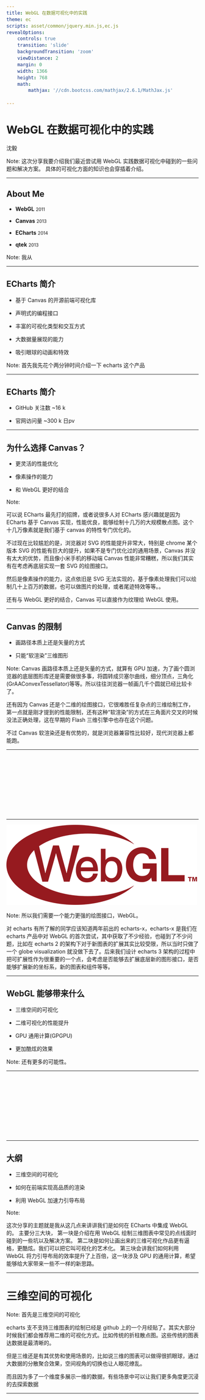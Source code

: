 ```yaml
---
title: WebGL 在数据可视化中的实践
theme: ec
scripts: asset/common/jquery.min.js,ec.js
revealOptions:
    controls: true
    transition: 'slide'
    backgroundTransition: 'zoom'
    viewDistance: 2
    margin: 0
    width: 1366
    height: 768
    math:
        mathjax: '//cdn.bootcss.com/mathjax/2.6.1/MathJax.js'

---
```


<!--.slide: data-background="./asset/img/graph-gl2.jpg" -->


# WebGL 在数据可视化中的实践

沈毅

Note:
这次分享我要介绍我们最近尝试用 WebGL 实践数据可视化中碰到的一些问题和解决方案。
具体的可视化方面的知识也会穿插着介绍。

---

<!--.slide: data-background-video="./asset/video/showreel.mp4" data-background-opacity="0.5" -->

## About Me

+ <b>WebGL</b> <small>2011</small>

+ <b>Canvas</b> <small>2013</small>

+ <b>ECharts</b> <small>2014</small>

+ <b>qtek</b> <small>2013</small>

Note:
我从

---

## ECharts 简介

+ 基于 Canvas 的开源前端可视化库 <!-- .element: class="fragment highlight-current-blue" -->

+ 声明式的编程接口 <!-- .element: class="fragment highlight-current-blue" -->

+ 丰富的可视化类型和交互方式 <!-- .element: class="fragment highlight-current-blue" -->

+ 大数据量展现的能力 <!-- .element: class="fragment highlight-current-blue" -->

+ 吸引眼球的动画和特效 <!-- .element: class="fragment highlight-current-blue" -->

Note:
首先我先花个两分钟时间介绍一下 echarts 这个产品

----

## ECharts 简介

+ GitHub 关注数 ~16 k

+ 官网访问量 ~300 k 日pv

----

## 为什么选择 Canvas？

+ 更灵活的性能优化 <!-- .element: class="fragment highlight-current-blue" -->

+ 像素操作的能力 <!-- .element: class="fragment highlight-current-blue" -->

+ 和 WebGL 更好的结合 <!-- .element: class="fragment highlight-current-blue" -->

Note:

可以说 ECharts 最先打的招牌，或者说很多人对 ECharts 感兴趣就是因为 ECharts 基于 Canvas 实现，性能优良，能够绘制十几万的大规模散点图。这个十几万像素就是我们基于 canvas 的特性专门优化的。

不过现在比较尴尬的是，浏览器对 SVG 的性能提升非常大，特别是 chrome 某个版本 SVG 的性能有巨大的提升，如果不是专门优化过的通用场景，Canvas 并没有太大的优势，而且像小米手机的移动端 Canvas 性能非常糟糕，所以我们其实有在考虑再底层实现一套 SVG 的绘图接口。

然后是像素操作的能力，这点依旧是 SVG 无法实现的，基于像素处理我们可以绘制几十上百万的数据，也可以做图片的处理，或者尾迹特效等等。。

还有与 WebGL 更好的结合，Canvas 可以直接作为纹理给 WebGL 使用。

----

## Canvas 的限制

+ 画路径本质上还是矢量的方式

+ 只能“软渲染”三维图形

Note:
Canvas 画路径本质上还是矢量的方式，就算有 GPU 加速，为了画个圆浏览器的底层图形库还是需要做很多事，将圆转成贝塞尔曲线，细分顶点，三角化(GrAAConvexTessellator)等等。所以往往浏览器一帧画几千个圆就已经比较卡了。

还有因为 Canvas 还是个二维的绘图接口，它很难胜任复杂点的三维绘制工作，第一点就是刚才提到的性能限制，还有这种“软渲染”的方式在三角面片交叉的时候没法正确处理，这在早期的 Flash 三维引擎中也存在这个问题。

不过 Canvas 软渲染还是有优势的，就是浏览器兼容性比较好，现代浏览器上都能跑。

----

<iframe data-src="./asset/ec-demo/airline.html" class="fullscreen front" frameborder="0"></iframe>

---

<img src="./asset/img/webgl-logo.png" style="background: none;box-shadow: none;">

Note:
所以我们需要一个能力更强的绘图接口，WebGL。

对 echarts 有所了解的同学应该知道两年前出的 echarts-x，echarts-x 是我们在 echarts 产品中对 WebGL 的首次尝试，其中获取了不少经验，也碰到了不少问题，比如在 echarts 2 的架构下对于新图表的扩展其实比较受限，所以当时只做了一个 globe visualization 就没做下去了。后来我们设计 echarts 3 架构的过程中把可扩展性作为很重要的一个点，会考虑是否能够去扩展底层新的图形接口，是否能够扩展新的坐标系，新的图表和组件等等。

----

<!--.slide: data-background-video="./asset/video/baidu-screen.mp4" data-background-opacity="0.25" -->

## WebGL 能够带来什么

+ 三维空间的可视化 <!-- .element: class="fragment highlight-current-blue" -->

+ 二维可视化的性能提升 <!-- .element: class="fragment highlight-current-blue" -->

+ GPU 通用计算(GPGPU) <!-- .element: class="fragment highlight-current-blue" -->

+ 更加酷炫的效果 <!-- .element: class="fragment highlight-current-blue" -->

Note:
还有更多的可能性。

----

<iframe data-src="./asset/ec-demo/airline-gl.html" class="fullscreen" frameborder="0"></iframe>

---

## 大纲

+ 三维空间的可视化

+ 如何在前端实现高品质的渲染

+ 利用 WebGL 加速力引导布局

Note:

这次分享的主题就是我从这几点来讲讲我们是如何在 ECharts 中集成 WebGL 的。
主要分三大块，
第一块是介绍在用 WebGL 绘制三维图表中常见的点线面时碰到的一些坑以及解决方案。
第二块是如何让画出来的三维可视化作品更有逼格，更酷炫。我们可以把它叫可视化的艺术化。
第三块会讲我们如何利用 WebGL 将力引导布局的效率提升了上百倍，这一块涉及 GPU 的通用计算，希望能够给大家带来一些不一样的新思路。


---

<!--.slide: data-background="./asset/img/bar3d.jpg"  -->

# 三维空间的可视化

Note:
首先是三维空间的可视化

echarts 支不支持三维图表的绘制已经是 github 上的一个月经贴了。其实大部分时候我们都会推荐用二维的可视化方式。比如传统的折柱散点图。这些传统的图表达数据是最清晰的。

但是三维还是有其优势和使用场景的，比如说三维的图表可以做得很抓眼球，通过大数据的分散聚合效果，空间视角的切换也让人眼花缭乱。

而且因为多了一个维度多展示一维的数据，有些场景中可以让我们更多角度更沉浸的去探索数据

----

<div class="fullscreen">
    <iframe data-src="./asset/ec-demo/scatter3D-simple.html" frameborder="0" style="width: 50%;height:50%;float:left;"></iframe>
    <iframe data-src="./asset/ec-demo/line3D-simple.html" frameborder="0" style="width: 50%;height:50%;float:left;"></iframe>
    <iframe data-src="./asset/ec-demo/bar3D-simple.html" frameborder="0" style="width: 50%;height:50%;float:left;"></iframe>
    <iframe data-src="./asset/ec-demo/surface-simple.html" frameborder="0" style="width: 50%;height:50%;float:left;"></iframe>
</div>

Note:
像现在这些直角坐标系上的散点图，折线图，柱状图都可以加一个 Z 轴扩展到三维空间，还有三维空间上表示趋势的曲面图，老版本 echarts-x 里的 globe visualization 等等。

---

## 点 · 线 · 面

Note:
这些三维的可视化其实归结起来还是点线面的可视化。

刚才说了一个点拥有颜色，形状，三维空间中的位置等属性。
线用于连接点，可以表示起点和终点，比如飞机航线，也可以用于表示数据的走势
面可以通过面积表示数据的大小，三维中面也可以用来表示一个平面上数据的走势。

---

<!--.slide: data-background="./asset/img/scatter3d.jpg" data-background-opacity="0.3"  -->

## 点

+ 三维空间的位置

+ 颜色

+ 形状

+ 大小

Note:
一个点拥有颜色，形状，三维空间中的位置等属性。

打点是最常见的一种数据可视化方式，比如刚刚的微博签到图就通过在地图打点的方式标出不同地区微博的使用程度。

同时打点也是常见的一个很多人会用 WebGL 加速绘制的对象。因为其实现简单，见效快。

----

#### JavaScript
```javascript
gl.drawArrays(gl.POINTS, 0, 100);
```

#### Vertex
```glsl
attribute float size;

gl_PointSize = size;
```

#### Fragment
```glsl
gl_FragColor = vec4(1.0);
```

Note:
WebGL 自带画点的模式，你只要在 drawArrays，就是 WebGL 最后调用的绘制命令，声明模式为画点的模式，然后在 shader 里直接绘制一个点了，而且还可以设置 gl_PointSize 设置这个方块点的大小。

这种方式非常快，因为它需要的顶点数量很少，而且不需要构建三角面，代码也简单，往往瓶颈在显卡的像素填充率上。

而且这种画点的方式还有一个好处，它是屏幕空间大小的，就是不管怎么缩放都是这个 5 个像素的大小，这样有什么好处呢，刚才提到点可以通过大小去表示数据，那如果不是屏幕空间的恒定大小的，而是有透视近大远小的话，就没法准确的去通过大小去表达数据了

----

## 不同形状的点

+ 把形状用白色填充到 Canvas 上作为纹理

<img src="asset/img/sprite.png" >

```glsl
gl_FragColor = color * texture2D(sprite, gl_PointCoord);
```

Note:
使用 gl_PointSize 扩展后的点都是方块，如果我们需要自定义的形状，例如常见的圆形，三角形，就需要 Canvas 来帮忙了，我们可以预先把这个形状绘制在一个 Canvas 上，然后用这个 Canvas 作为点的纹理。

而且 WebGL（OpenGL）非常贴心的提供了一个 gl_PointCoord 的内置变量。

----

<iframe data-src="asset/ec-demo/scatter3D-simplex.html" class="fullscreen" frameborder="0"></iframe>

Note:
基本上这样就能画出刚才背景图那个散点图了。

这是三维的 simplex noise。

----

## Texture Atlas

```glsl
varying vec2 v_Uv0;
varying vec2 v_Uv1;
```

```glsl
gl_FragColor = color * texture2D(
    sprite, mix(v_Uv0, v_Uv1, gl_PointCoord)
);
```

Note:
在一个图表里有各种各样的形状的时候，我们需要用 texture atlas 来存放这些图形的形状，texture atlas 就跟雪碧图一样，把所有图片都存在一张纹理上，然后通过指定左上角和右下角索引。

这个 v_Uv0 就是点的左下角纹理坐标，v_Uv1 是点的右下角纹理坐标。用 gl_PointCoord 插值后可以得到每个像素的纹理坐标。

----

## 描边？

+ 画轮廓线 <!-- .element: class="fragment highlight-current-blue" -->

+ 单独再创建一张描边的纹理 <!-- .element: class="fragment highlight-current-blue" -->

+ 单纹理中描边和填充用颜色区分 <!-- .element: class="fragment highlight-current-blue" -->

+ Signed Distance Field <!-- .element: class="fragment highlight-blue" -->

Note:
刚刚我们解决了绘制的问题，还有个问题就是如何描边，可视化里描边可以让混在一起的图形更清晰的被区分开来。

有几种手段：

1. 画轮廓线，这个的开销太大，所以直接可以 pass 了。
2. 单独创建一张描边的纹理。
3. 在创建纹理的时候也提供描边，但是用不同颜色区分。
4. 使用 Signed Distance Field，我们最后选择了这个方案，因为它有几个前面方案无法比拟的优势，后面会讲到。

----

<!--.slide: data-background-iframe="./asset/ec-demo/sdf-heatmap.html" -->

## Signed Distance Field

+ 存储到图像边缘的距离  <!-- .element: class="fragment highlight-current-blue" -->

+ Shader 中根据这个距离填色  <!-- .element: class="fragment highlight-current-blue" -->


Note:
Signed Distance Field 用来表示到曲线和曲面的距离场，方便 shader 里根据这个距离场构建曲面或者曲线，valve 早些年发表了一篇论文用它来绘制矢量文字，相比普通的纹理贴图或者 alpha test，它的存储空间很小，而且放大后依然很清晰，

我们要做的就是先根据一张 symbol 的图生成一个 SDF，

----

## 优势

+ 存储空间小，放大后也有清晰的边缘  <!-- .element: class="fragment highlight-current-blue" -->

+ 能实现外发光，投影  <!-- .element: class="fragment highlight-current-blue" -->

Note:
SDF 相比于普通的纹理图片来说有一些比较显著的优势。

----

<iframe data-src="asset/ec-demo/sdf-compare.html" class="fullscreen" frameborder="0"></iframe>

Note:

上面这一层就是我们生成的距离场图了，32x32 的大小，中间是根据距离场在 shader 中绘制出来的结果，可以看到就算放大了几倍也很清晰，最下面这种作为对比就是把一张同样大小的纹理贴图直接放大的结果，

TODO:
外发光

---

<!--.slide: data-background="./asset/img/alirline.jpg" -->
## 线

Note:
echarts-gl 里有很多需要画线的地方，除了三维的折线图，飞线图等，笛卡尔坐标系，各种轮廓，网格也需要画线。所以能够实现高质量的，各种场景下稳定展现的线的绘制非常重要。

----

## 原生态画线

```js
gl.lineWidth(5);
gl.drawArrays(gl.LINES, 0, 100);
```

+ gl.LINES

+ gl.LINE_STRIP

+ gl.LINE_LOOP

Note:
跟刚才画点一样，WebGL 本身也支持画线的模式，而且还支持多中画线的配置。看起来很美好。实际上老版本的 echarts-x 就是这么画飞线的。

----

## 但是

----

## 原生画线方法的各种坑

+ 不同的显卡驱动下画线的效果会有细微区别 <!-- .element: class="fragment highlight-current-blue" -->

+ 无法控制 lineJoin 和 lineCap <!-- .element: class="fragment highlight-current-blue" -->

+ 有最大线宽的限制，而且 Windows 下最大只有 1 <!-- .element: class="fragment highlight-blue" -->

Note:

实际上 WebGl 画线并没有 lineJoin 和 lineCap 的效果

windows 下因为 ANGLE 的原因最大线宽只有 1。

----

## 三角化线段

<iframe data-src="asset/ec-demo/line3D-wireframe.html" style="width:100%;height:500px;" frameborder="0"></iframe>

Note:
虽然说抛弃自带的画线接口很可惜，但是没办法，我们只能重新实现一遍线段的绘制。
做法就是如图用两个三角面组成一个线段。

----

## 实现屏幕空间固定宽度

```glsl
vec2 dirA = normalize(currScreen - prevScreen);
vec2 dirB = normalize(nextScreen - currScreen);
vec2 tanget = normalize(dirA + dirB);

len *= 1.0 / max(dot(tanget, dirA), 0.5);
offset = tanget;

offset = vec2(-offset.y, offset.x) * len;
currScreen += offset;
```

Note:
如果是在传入 GPU 之前就把顶点构建好，没法实现屏幕空间宽度，也就是没办法保证视角放大缩小后线宽是一致的。
需要在顶点着色器中先变换到屏幕坐标，再移动顶点屏幕空间的宽度。

Miter Limit ?

---

## 面

+ 三角面 <!-- .element: class="fragment highlight-current-blue" -->

+ 程序生成 <!-- .element: class="fragment highlight-current-blue" -->

Note:
刚演示了单个的顶点，两个顶点组成的线段，而三个顶点组成的三角面是面绘制的基础，它也是游戏中几乎所有的三维场景绘制的基础。

在游戏中三角面都是通过建模工具生成的，而在 echarts-gl 等三维的可视化库中，三角面片都需要根据输入的数据程序生成。刚才在画线部分已经涉猎了如何用三角面去画线。

下面主要讲如何在几个常见的涉及面绘制的三维图表中构建三角面片。

----

## 曲面图

+ 邻接的四个顶点作为一个四边面 <!-- .element: class="fragment highlight-current-blue" -->

+ 分配重心坐标用于画网格 <!-- .element: class="fragment highlight-current-blue" -->

+ 对角线将四边面分解为两个三角面 <!-- .element: class="fragment highlight-current-blue" -->

<img data-src="asset/img/triangle.png" style="background: none;box-shadow: none;" alt="">

Note:
这是用散点图表示的曲面函数，我们选择其中四个相邻的顶点先组成四边面。然后为四边面的每个顶点分配重心坐标，这个重心坐标用于网格的绘制。

----

## 参数曲面

+ 用于可视化参数方程的曲面

```js
x = Math.sin(v) * Math.sin(u);
y = Math.sin(v) * Math.cos(u);
z = Math.cos(v);
```

<iframe data-src="asset/ec-demo/surface-sphere.html" style="width:600px;height: 400px;" frameborder="0"></iframe>

Note:
参数方程是将 x，y，z 表示成关于 u，v 的函数，
球体就是一个经典的参数曲面

同样的处理，只是按照 UV 的顺序

----

## 几个更有意思的参数曲面

Note:
我们再看几个更有意思的参数方程的曲面。

----

<iframe data-src="asset/ec-demo/parametric-surface-fun.html" class="fullscreen" frameborder="0"></iframe>

----

## Geo3D

+ 将 GeoJSON 转成 Mesh <!-- .element: class="fragment highlight-current-blue" -->

+ Triangulation <!-- .element: class="fragment highlight-current-blue" -->

+ Extrude <!-- .element: class="fragment highlight-current-blue" -->

----

<iframe data-src="asset/ec-demo/map-wireframe.html" class="fullscreen" frameborder="0"></iframe>

----

## Triangulation - Ear Clipping

+ 实现简单 <!-- .element: class="fragment highlight-current-blue" -->

+ 可以利用空间哈希优化 <!-- .element: class="fragment highlight-current-blue" -->

Note:
正常情况下是 O(n2) 的开销，但是可以利用 zorder 等空间哈希来进行优化

----

## 性能优化

+ 使用 TypedArray

+ 尽量少分配临时数组

<img width="40%" data-src="asset/img/bench-typedarray.png" alt="">

<img width="60%" data-src="asset/img/bench-array.png" alt="">

Note:
上面关于线和面的部分都需要程序生成 mesh， 每次都要操作几万，几十万，甚至上百万的数据和顶点，所以在性能上一定要小心

特别是在内存上，比如分配数组尽量使用 TypedArray，计算过程中尽量少分配临时数组等等，尽管 JS 的数组操作很快，但是分配了很大的数组后会占用很多堆内存，容易频繁的 GC 导致开销都在这上面。



---

<!--.slide: data-background="./asset/img/buildings.jpg" -->

# 高品质的渲染

----

## 高品质的渲染

+ 一些有效提高画质的方法 <!-- .element: class="fragment highlight-current-blue" -->

+ 如何在有限的电脑配置内实现“无限”的画质 <!-- .element: class="fragment highlight-current-blue" -->

Note:
这一块我会分两部分讲，首先是一些能够有效提高画质的方法。这一块我不会介绍技术细节，因为每一块都能深入讲，有各种演变的算法，所以我主要通过效果图对比来看这些方法对画质的提升，

然后我会讲讲如何在我这样有限的垃圾电脑配置中实现很好的效果图。

----

## 不要过时的三维效果

<img data-src="./asset/img/bar3d-ugly.png" height="300px" alt="">
<img data-src="./asset/img/globe-ugly.png" height="300px" alt="">
<img data-src="./asset/img/pie3d-ugly.png" height="300px" alt="">

Note:
很多人排斥三维的可视化还有一个原因是因为很多三维的可视化效果渲染效果十分廉价，比如这张柱状图，这张地球，和这张饼图。充斥着经典的 phong 光照模型的高光和其所带来的塑料感，以及粗糙的贴图等等。

但是其实地球是可以画成这样的

----

<iframe data-src="./asset/ec-demo/globe.html" class="fullscreen" frameborder="0"></iframe>

----

## 基于物理的渲染（PBR）

Note:
现在游戏里基本上普遍使用了基于物理的渲染，
单一光源的问题是该亮的地方不亮，该暗的地方不暗，画面过于平坦

TODO 贴图

----

+ HDR 的环境光照贴图 <!-- .element: class="fragment highlight-current-blue" -->

+ 对环境光照的积分预计算（prefilter）<!-- .element: class="fragment highlight-current-blue" -->

+ 能量守恒的光照公式 <!-- .element: class="fragment highlight-current-blue" -->

----

## 软阴影

<img style="width:45%" data-src="asset/img/buildings-raw.jpg" alt="">
<img style="width:45%" data-src="asset/img/buildings-shadow.jpg" alt="">

----

## SSAO

<img style="width:45%" data-src="asset/img/buildings-shadow.jpg" alt="">
<img style="width:45%" data-src="asset/img/buildings-ao.jpg" alt="">

Note:
环境光遮蔽是计算一个点上面能够受到多少环境光，被其它物体包围得越多的地方就会越暗。它作为阴影的补充可以让整个画面更有层次感。防止出现之前说的暗的地方不够暗的情况。
一般游戏里都采用能够实时运算的屏幕空间环境光遮蔽。

----

<h2 style="text-shadow: 0 0 10px #000">景深</h2>

<!--.slide: data-background="./asset/img/buildings-dof.jpg" -->

Note:
景深可以让镜头效果显得更真实，而且像这个 GeoJSON 的粒子可以有一种微型模型的感觉。


----

## 调色

ACES Tone Mapping + Color Grading

<img style="width:45%" data-src="asset/img/buildings-cold.jpg" alt="">
<img style="width:45%" data-src="asset/img/buildings-warm.jpg" alt="">

----

## 在有限的电脑配置内实现“无限”的画质

<img style="width:30%" data-src="asset/img/buildings-shadow.jpg" alt="">
<img style="width:30%" data-src="asset/img/buildings-ao.jpg" alt="">
<img style="width:30%" data-src="asset/img/buildings-dof.jpg" alt="">

采样！采样！采样！ <!-- .element: class="fragment" -->

Note:

我们刚才说的这些效果，软阴影，屏幕空间的环境光遮蔽，景深，都需要对周围的纹理进行采样，而且采样需要越多效果越好。因为这些本质上都是蒙特卡洛方法，就是采样越多越趋近于最优值

实际上许多机器，比如我现在这台机器，如果把这些特效都设得很高，也就是采样很多，基本上是不能流畅运行的，但是如果采样少了效果就不好。

----

## 渐进式增强

+ 将采样分布到多帧中 <!-- .element: class="fragment highlight-current-blue" -->

+ 交互的时候能够立刻反馈 <!-- .element: class="fragment highlight-current-blue" -->

+ 停止交互后渐进增强画面 <!-- .element: class="fragment highlight-current-blue" -->

Note:

那怎么办？我们就把采样分布到多帧中，比如原来 SSAO 要采样 60 次才会有比较好的效果，那么我们

----

## 抗锯齿

+ SSAA（慢）

+ MSAA（不支持离线的 FrameBuffer）

+ FXAA（效果差强人意）

+ **Temporal AA**

Note:
高品质的渲染还有一个很重要的因素是抗锯齿。大家可以看下这两张有锯齿和锯齿少的效果图的区别。

锯齿本质上也是因为单个像素对场景的采样不足造成的。

----

<img style="width:45%" data-src="asset/img/no-aa.png" alt="">
<img style="width:45%" data-src="asset/img/temporal-aa.png" alt="">


----

<iframe data-src="asset/ec-demo/buildings.html" class="fullscreen" frameborder="0"></iframe>

----

<iframe data-src="asset/ec-demo/surface-transparent-large.html" class="fullscreen" frameborder="0"></iframe>

Note:
我们对于半透明图形中三角面的排序也是这么做的，因为 WebGL 在绘制透明的物体时需要保证三角面是从远往近绘制的才能混合正确，所以我们需要每一帧都对三角面做排序，但是像这个参数曲面中有 40w 的面，排序依次要几百 ms，能够做到实时是不可能，所以我们快排放到多帧里执行了，选择快排的原因也是因为它能够做到第一帧就把小的那一批都放前面，大的那一批都放后面。

----

## Temporal Methods 无法解决的

+ 动态的画面 <!-- .element: class="fragment highlight-current-blue" -->

+ 几何信息缺失  <!-- .element: class="fragment highlight-current-blue" -->

+ 精度不够 - Bias  <!-- .element: class="fragment highlight-current-blue" -->

Note:

尽管说通过 Temporal Methods 我们能够一直采样最后收敛到一个最优的结果，但是它并没有办法解决一些信息丢失的问题，比如刚才介绍的 SSAO 因为是屏幕空间的，很多隐藏在后面的几何体其实也会对像素点有遮蔽，但是因为无法获取到这个几何体的信息就没办法判断到。

还有就是因为像 ShadowMap 这样数据精度不够需要添加 bias 的算法，Temporal Methods 也没办法解决。

所以开始对无限的画质中无限这个词加了引号。

---

<!--.slide: data-background-video="./asset/video/gpgpu.mp4" data-background-opacity="0.4" -->

# GPU 的通用计算

WebGL 中实现力引导布局

Note:
这次分享的最后一块，是通过在 WebGL 中实现力引导布局这个案例来介绍如何去做 GPU 的通用计算。

----

## 力引导布局介绍

+ 用于关系图的布局 <!-- .element: class="fragment highlight-current-blue" -->

+ 节点与节点之间模拟斥力，边模拟弹簧的引力 <!-- .element: class="fragment highlight-current-blue" -->

+ 每次迭代 O(n2), 需要上百次迭代才能结束 <!-- .element: class="fragment highlight-current-blue" -->

Note:
首先介绍一下什么是力引导布局。

力引导布局是用于关系图布局的经典算法， 有很多种算法和实现，但是其基本原理都是一样的，都是节点与节点存在一个电荷的斥力，边则存在一个弹簧的引力。每次迭代通过计算每个节点的受力，并且根据受力产生一个位移，在多次迭代后整个布局的能量会趋向一个平衡，关系边多的节点间有一个聚类的趋势。

所以传统的力引导算法开销很大，因为要有上百次，每次都是 O(n2) 受力计算才能结束。为了防止布局的阻塞给用户带来的困扰，我们多会把布局过程表现出来，刚好这个动画也挺有意思的。

这个是 echarts 的力引导布局。

----

<iframe data-src="asset/ec-demo/webkit-dep.html" class="fullscreen" frameborder="0"></iframe>

Note:
这个数据大概 500 个顶点，800 条边


----

<iframe data-src="asset/ec-demo/eurosis.html" class="fullscreen" frameborder="0"></iframe>

Note:
接下来来看一个更大规模的例子，
这份数据 1285 个顶点，7586 条边

可以看到已经很卡了。

----

## 力引导布局的性能优化

+ Barnes Hut Simulation <!-- .element: class="fragment highlight-current-blue" -->

+ 多线程？Web Worker <!-- .element: class="fragment highlight-current-blue" -->

+ SIMD？ <!-- .element: class="fragment highlight-current-blue" -->

Note:
在算法层面力导向布局最常见的性能优化方式就是这个 Barnes Hut Simulation，它把所有节点放到一个四叉树里，然后对于一批距离远的节点可以看做一个整体计算斥力。而不用去一个点一个点的算。

在程序层面，可以通过 SIMD，多线程等方式去并行计算，也可以带来可观的优化效果。

但是 JS 并不支持多线程，现在浏览器有 WebWorker，我们可以把布局的方法在一个单独的 WebWorker 里去做，这样有一个好处是布局的代码不会阻塞到重绘的代码，交互会更顺畅。

SIMD 只有 firefox nightly

----

<iframe data-src="asset/ec-demo/eurosis-gl.html" class="fullscreen" frameborder="0"></iframe>

Note:
刚才说到在 WebWorker 中做布局可以保证渲染的线程跟布局的线程分离，如果是单线程的话我们可能就是布局一次，渲染一次，如果布局多次就可能会阻塞渲染，导致交互不顺畅，但是用 WebWorker 我们就没这个担忧，我们可以再 Worker 中布局迭代多次后再提交给主线程渲染。这样可以有效的提高布局的速度

----

<iframe data-src="asset/ec-demo/eurosis-gl.html?5" class="fullscreen" frameborder="0"></iframe>

----

<iframe data-src="asset/ec-demo/eurosis-gl.html?10" class="fullscreen" frameborder="0"></iframe>

Note:

----

## WebGL 中实现力引导布局

<img src="asset/img/gpgpu.png" style="background: none;box-shadow: none;" />


----

<iframe data-src="asset/ec-demo/eurosis-gl-gpu.html" class="fullscreen" frameborder="0"></iframe>

Note:

----

<iframe data-src="asset/ec-demo/graph.html" class="fullscreen" frameborder="0"></iframe>

![](asset/img/blckhole.gif)

----

<!--.slide: data-background="./asset/img/graph-gl.jpg" -->

## 性能对比

Nodes: <span style="color: #ffbc00">22k</span>

Edges: <span style="color: #ffbc00">48k</span>

----

## 原论文

CPU without Barnes Hut: <span style="color: #ffbc00"><b>~41000 ms</b></span>

CPU with Barnes Hut: <span style="color: #ffbc00"><b>~400 ms</b></span>

Note:
这是这个力引导算法原论文给出的数字

----

<p style="font-size: 2rem;color:#ffbc00;">Macbook 13 2012</p>

CPU without Barnes Hut: <span style="color: #ffbc00"><b>~28000 ms</b></span>

CPU with Barnes Hut: <span style="color: #ffbc00"><b>~1000ms</b></span>

<p class="fragment">
    GPU: <span style="color: #ffbc00"><b>~260ms</b></span>
</p>

Note:

我先在自己的电脑上测试了一下不同算法的性能

没有 Barnes Hut 优化的一次迭代需要近 28s，加上 Barnes Hut 也需要近 1s，然后 GPU 运算的 260ms，有几倍的提升，但是这个提升不是太明显

我在想可能是 HD 4000 这张显卡太烂了，于是又在台式机上试了下。

----

<p style="font-size: 2rem;color:#ffbc00;">GTX1070, i7</p>

CPU without Barnes Hut: <span style="color: #ffbc00"><b>~12000 ms</b></span>

CPU with Barnes Hut: <span style="color: #ffbc00"><b>~300ms</b></span>

<p class="fragment">
GPU: <span style="color: #ffbc00"><b>~2ms</b></span>
</p>

Note:

----

<!--.slide: data-background="./asset/img/gtx1080.jpg" -->

## GPU 加速在高端显卡中的性能提升十分显著

Note:
这里顺便给核长最新款的战术核显卡打了个广告。

----

## 限制

+ 需要浏览器支持 WebGL  <!-- .element: class="fragment highlight-current-blue" -->

+ 需要浮点纹理扩展  <!-- .element: class="fragment highlight-current-blue" -->

+ 数据量特别大的时候容易造成整个系统阻塞  <!-- .element: class="fragment highlight-current-blue" -->

----

## More

+ GPGPU 中实现 Barnes Hut

Note:
因为 Shader 中实现数据结构非常麻烦，所以像 Barnes Hut 这种依赖四叉树作为数据结构的，就很难在 GPU 中使用。但是也不是不可能，GPU Gem 2 中就已经有人尝试了在 Shader 模拟指针实现了四叉树。

---

## 总结

+ 三维图表的绘制

    + 点线面

+ 优化画质的方法

    + Temporal Methods

+ GPU 通用计算

---

<!--.slide: data-background="./asset/img/buildings2.jpg" -->

## Thanks

---
